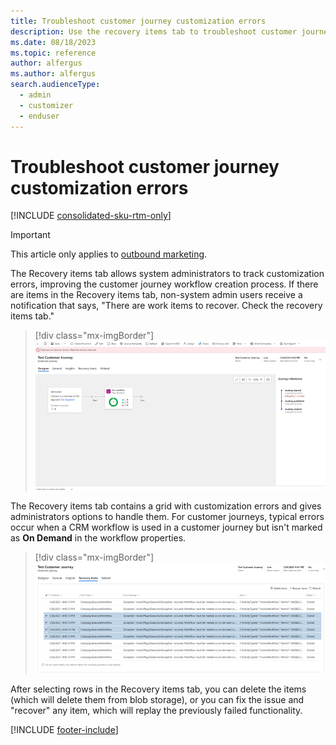```yaml
---
title: Troubleshoot customer journey customization errors
description: Use the recovery items tab to troubleshoot customer journey custom workflows in Dynamics 365 Customer Insights - Journeys.
ms.date: 08/18/2023
ms.topic: reference
author: alfergus
ms.author: alfergus
search.audienceType: 
  - admin
  - customizer
  - enduser
---
```


# Troubleshoot customer journey customization errors

[!INCLUDE [consolidated-sku-rtm-only](./includes/consolidated-sku-rtm-only.md)]

> [!IMPORTANT]
> This article only applies to [outbound marketing](/dynamics365/marketing/user-guide).

The Recovery items tab allows system administrators to track customization errors, improving the customer journey workflow creation process. If there are items in the Recovery items tab, non-system admin users receive a notification that says, "There are work items to recover. Check the recovery items tab."

> [!div class="mx-imgBorder"]
> ![Customer journey recovery items notification.](media/customer-journey-recovery-items-error.png)

The Recovery items tab contains a grid with customization errors and gives administrators options to handle them. For customer journeys, typical errors occur when a CRM workflow is used in a customer journey but isn't marked as **On Demand** in the workflow properties.

> [!div class="mx-imgBorder"]
> ![List of customer journey recovery items.](media/customer-journey-recovery-items-grid.png)

After selecting rows in the Recovery items tab, you can delete the items (which will delete them from blob storage), or you can fix the issue and "recover" any item, which will replay the previously failed functionality. 

[!INCLUDE [footer-include](./includes/footer-banner.md)]

